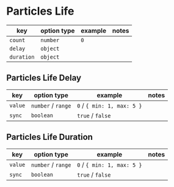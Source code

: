 # Particles Life

| key        | option type | example | notes |
| ---------- | ----------- | ------- | ----- |
| `count`    | `number`    | `0`     |       |
| `delay`    | `object`    |         |       |
| `duration` | `object`    |         |       |

## Particles Life Delay

| key     | option type        | example                    | notes |
| ------- | ------------------ | -------------------------- | ----- |
| `value` | `number` / `range` | `0` / `{ min: 1, max: 5 }` |       |
| `sync`  | `boolean`          | `true` / `false`           |       |

## Particles Life Duration

| key     | option type        | example                    | notes |
| ------- | ------------------ | -------------------------- | ----- |
| `value` | `number` / `range` | `0` / `{ min: 1, max: 5 }` |       |
| `sync`  | `boolean`          | `true` / `false`           |       |
